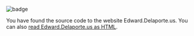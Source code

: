 ![badge](https://github.com/edthedev/edthedev.github.io/workflows/pester/badge.svg)

You have found the source code to the website Edward.Delaporte.us.
You can also [read Edward.Delaporte.us as HTML](http://edthedev.github.io).
